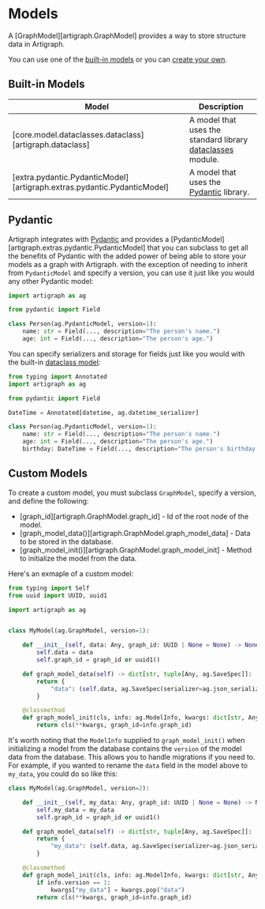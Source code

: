 # Models

A [GraphModel][artigraph.GraphModel] provides a way to store structure data in
Artigraph.

You can use one of the [built-in models](#built-in-models) or you can
[create your own](#custom-models).

## Built-in Models

| Model                                                                   | Description                                                                                                      |
| ----------------------------------------------------------------------- | ---------------------------------------------------------------------------------------------------------------- |
| [core.model.dataclasses.dataclass][artigraph.dataclass]                 | A model that uses the standard library [dataclasses](https://docs.python.org/3/library/dataclasses.html) module. |
| [extra.pydantic.PydanticModel][artigraph.extras.pydantic.PydanticModel] | A model that uses the [Pydantic](#pydantic/) library.                                                            |

## Pydantic

Artigraph integrates with [Pydantic](https://docs.pydantic.dev/latest/) and provides a
[PydanticModel][artigraph.extras.pydantic.PydanticModel] that you can subclass to get
all the benefits of Pydantic with the added power of being able to store your models as
a graph with Artigraph. with the exception of needing to inherit from `PydanticModel`
and specify a version, you can use it just like you would any other Pydantic model:

```python
import artigraph as ag

from pydantic import Field

class Person(ag.PydanticModel, version=1):
    name: str = Field(..., description="The person's name.")
    age: int = Field(..., description="The person's age.")
```

You can specify serializers and storage for fields just like you would with the built-in
[dataclass model](./building-blocks.md#models):

```python
from typing import Annotated
import artigraph as ag

from pydantic import Field

DateTime = Annotated[datetime, ag.datetime_serializer]

class Person(ag.PydanticModel, version=1):
    name: str = Field(..., description="The person's name.")
    age: int = Field(..., description="The person's age.")
    birthday: DateTime = Field(..., description="The person's birthday.")
```

## Custom Models

To create a custom model, you must subclass `GraphModel`, specify a version, and define
the following:

-   [graph_id][artigraph.GraphModel.graph_id] - Id of the root node of the model.
-   [graph_model_data()][artigraph.GraphModel.graph_model_data] - Data to be stored in
    the database.
-   [graph_model_init()][artigraph.GraphModel.graph_model_init] - Method to initialize
    the model from the data.

Here's an exmaple of a custom model:

```python
from typing import Self
from uuid import UUID, uuid1

import artigraph as ag


class MyModel(ag.GraphModel, version=1):

    def __init__(self, data: Any, graph_id: UUID | None = None) -> None:
        self.data = data
        self.graph_id = graph_id or uuid1()

    def graph_model_data(self) -> dict[str, tuple[Any, ag.SaveSpec]]:
        return {
            "data": (self.data, ag.SaveSpec(serializer=ag.json_serializer)),
        }

    @classmethod
    def graph_model_init(cls, info: ag.ModelInfo, kwargs: dict[str, Any]) -> Self:
        return cls(**kwargs, graph_id=info.graph_id)
```

It's worth noting that the `ModelInfo` supplied to `graph_model_init()` when
initializing a model from the database contains the `version` of the model data from the
database. This allows you to handle migrations if you need to. For example, if you
wanted to rename the `data` field in the model above to `my_data`, you could do so like
this:

```python
class MyModel(ag.GraphModel, version=2):

    def __init__(self, my_data: Any, graph_id: UUID | None = None) -> None:
        self.my_data = my_data
        self.graph_id = graph_id or uuid1()

    def graph_model_data(self) -> dict[str, tuple[Any, ag.SaveSpec]]:
        return {
            "my_data": (self.data, ag.SaveSpec(serializer=ag.json_serializer)),
        }

    @classmethod
    def graph_model_init(cls, info: ag.ModelInfo, kwargs: dict[str, Any]) -> Self:
        if info.version == 1:
            kwargs["my_data"] = kwargs.pop("data")
        return cls(**kwargs, graph_id=info.graph_id)
```
